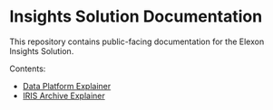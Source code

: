 # Insights Solution Documentation

This repository contains public-facing documentation for the Elexon Insights Solution.

Contents:
- [Data Platform Explainer](docs/insights_data_platform.md)
- [IRIS Archive Explainer](docs/iris_archive.md)
